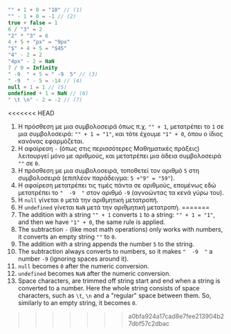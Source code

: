 
```js no-beautify
"" + 1 + 0 = "10" // (1)
"" - 1 + 0 = -1 // (2)
true + false = 1
6 / "3" = 2
"2" * "3" = 6
4 + 5 + "px" = "9px"
"$" + 4 + 5 = "$45"
"4" - 2 = 2
"4px" - 2 = NaN
7 / 0 = Infinity
" -9  " + 5 = " -9  5" // (3)
" -9  " - 5 = -14 // (4)
null + 1 = 1 // (5)
undefined + 1 = NaN // (6)
" \t \n" - 2 = -2 // (7)
```

<<<<<<< HEAD
1. Η πρόσθεση με μια συμβολοσειρά όπως π.χ. `"" + 1`, μετατρέπει το `1` σε μια συμβολοσειρά: `"" + 1 = "1"`, και τότε έχουμε `"1" + 0`, όπου ο ίδιος κανόνας εφαρμόζεται.
2. Η αφαίρεση `-` (όπως στις περισσότερες Μαθηματικές πράξεις) λειτουργεί μόνο με αριθμούς, και μετατρέπει μια άδεια συμβολοσειρά `""` σε `0`.
3. Η πρόσθεση με μια συμβολοσειρά, τοποθετεί τον αριθμό `5` στη συμβολοσειρά (επιπλέον παράδειγμα: `5 +"9" = "59"`).
4. Η αφαίρεση μετατρέπει τις τιμές πάντα σε αριθμούς, επομένως εδώ μετατρέπει το `"  -9  "` στον αριθμό `-9` (αγνοώντας τα κενά γύρω του).
5. Η `null` γίνεται `0` μετά την αριθμητική μετατροπή.
6. Η `undefined` γίνεται `NaN` μετά την αριθμητική μετατροπή.
=======
1. The addition with a string `"" + 1` converts `1` to a string: `"" + 1 = "1"`, and then we have `"1" + 0`, the same rule is applied.
2. The subtraction `-` (like most math operations) only works with numbers, it converts an empty string `""` to `0`.
3. The addition with a string appends the number `5` to the string.
4. The subtraction always converts to numbers, so it makes `"  -9  "` a number `-9` (ignoring spaces around it).
5. `null` becomes `0` after the numeric conversion.
6. `undefined` becomes `NaN` after the numeric conversion.
7. Space characters, are trimmed off string start and end when a string is converted to a number. Here the whole string consists of space characters, such as `\t`, `\n` and a "regular" space between them. So, similarly to an empty string, it becomes `0`.
>>>>>>> a0bfa924a17cad8e7fee213904b27dbf57c2dbac
